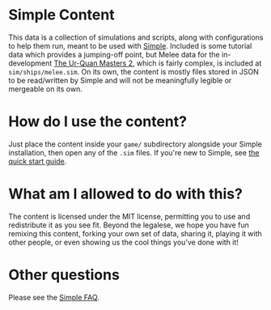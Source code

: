 # Simple Content

This data is a collection of simulations and scripts, along with configurations to help them run, meant to be used with [Simple](https://pistolshrimpgames.github.io/pages/simple/simple.html). Included is some tutorial data which provides a jumping-off point, but Melee data for the in-development [The Ur-Quan Masters 2](https://pistolshrimpgames.com/uqm2/), which is fairly complex, is included at `sim/ships/melee.sim`. On its own, the content is mostly files stored in JSON to be read/written by Simple and will not be meaningfully legible or mergeable on its own.

# How do I use the content?

Just place the content inside your `game/` subdirectory alongside your Simple installation, then open any of the `.sim` files. If you're new to Simple, see [the quick start guide](https://pistolshrimpgames.github.io/pages/simple/quickstart/simple_quickstart_1.html).

# What am I allowed to do with this?

The content is licensed under the MIT license, permitting you to use and redistribute it as you see fit. Beyond the legalese, we hope you have fun remixing this content, forking your own set of data, sharing it, playing it with other people, or even showing us the cool things you’ve done with it!

# Other questions

Please see the [Simple FAQ](https://pistolshrimpgames.github.io/pages/simple/simple_faq.html).